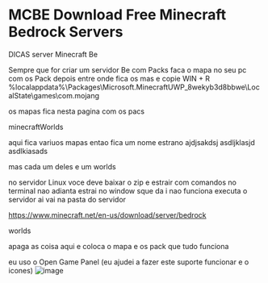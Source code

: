 # MCBE Download Free Minecraft Bedrock Servers
DICAS server Minecraft Be

Sempre que for criar um servidor Be com Packs faca o mapa no seu pc com os Pack 
depois entre onde fica os mas e copie 
WIN + R
%localappdata%\Packages\Microsoft.MinecraftUWP_8wekyb3d8bbwe\LocalState\games\com.mojang

os mapas fica nesta pagina com os pacs 

minecraftWorlds

aqui fica variuos mapas  entao fica um nome  estrano ajdjsakdsj
asdljklasjd
asdlkiasads

mas cada um deles e um worlds

no servidor Linux voce deve baixar o zip e estrair com comandos no terminal nao adianta estrai no window sque da i nao funciona 
executa o servidor ai vai na pasta do servidor 

https://www.minecraft.net/en-us/download/server/bedrock

worlds

apaga as coisa aqui e coloca o mapa e os pack que tudo funciona

eu uso o Open Game Panel (eu ajudei a fazer este suporte funcionar e o icones) 
![image](https://github.com/user-attachments/assets/4b924054-1ce4-40af-82a6-41071a5f4d75)
